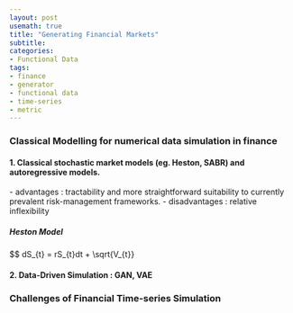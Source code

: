 ```yaml
---
layout: post
usemath: true
title: "Generating Financial Markets"
subtitle: 
categories:
- Functional Data
tags:
- finance
- generator
- functional data
- time-series
- metric
---
```


<h3> Classical Modelling for numerical data simulation in finance </h3>

<h4> 1. Classical stochastic market models (eg. Heston, SABR) and autoregressive models.</h4>
- advantages : tractability and more straightforward suitability to currently prevalent risk-management frameworks.
- disadvantages : relative inflexibility

<h5> Heston Model </h5>
$$ dS_{t} = rS_{t}dt + \sqrt{V_{t}}


<h4> 2. Data-Driven Simulation : GAN, VAE </h4>

<h3> Challenges of Financial Time-series Simulation
